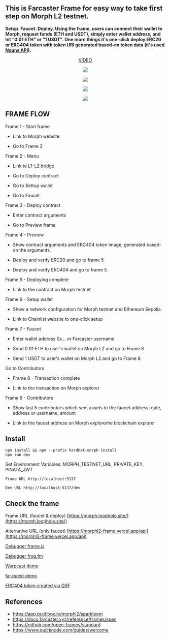 
## This is Farcaster Frame for easy way to take first step on Morph L2 testnet.

**Setup. Faucet. Deploy. Using the frame, users can connect their wallet to Morph, request funds (ETH and USDT), simply enter wallet address, and hit “0.01 ETH” or “1 USDT".  One more things it's one-click deploy ERC20 or ERC404 token with token URI generated based-on token data (it's used [Nouns API](https://nouns.wtf)).**

<p align="center">
 <a href="https://youtu.be/_Sne5BRniwU">VIDEO</a> 
</p>

<p align="center">
  <img src="https://i.postimg.cc/bJhrqZVw/banner.png">
</p>

<p align="center">
  <img src="https://i.postimg.cc/5yBmS1mt/fgd.png">
</p>


<p align="center">
  <img src="https://i.postimg.cc/yd8J8vcQ/jkl.png">
</p>


<p align="center">
  <img src="https://i.postimg.cc/pXSw6JQM/fgdvcd.png">
</p>


## FRAME FLOW

Frame 1 - Start frame

- Link to Morph website

- Go to Frame 2

Frame 2 - Menu

- Link to L1-L2 bridge

- Go to Deploy contract

- Go to Settup wallet

- Go to Faucet

Frame 3 - Deploy contract

- Enter contract arguments
  
- Go to Preview frame

Frame 4 - Preview

- Show contract arguments and ERC404 token image, generated based-on the arguments.

- Deploy and verify ERC20 and go to frame 5

- Deploy and verify ERC404 and go to frame 5

Frame 5 - Deploying complete

- Link to the contract on Morph testnet

Frame 6 - Setup wallet

- Show a network configuration for Morph testnet and Ethereum Sepolia

- Link to Chainlist website to one-click setup

Frame 7 - Faucet

- Enter wallet address 0x... or Farcaster username

- Send 0.01 ETH to user's wallet on Morph L2 and go to Frame 8

- Send 1 USDT to user's wallet on Morph L2 and go to Frame 8

Go to Contributors

- Frame 8 - Transaction complete

- Link to the transaction on Morph explorer

Frame 9 - Contributors

- Show last 5 contributors which sent assets to the faucet address: date, address or username, amount

- Link to the faucet address on Morph explorerhe blockchain explorer



## Install

```
npm install && npm --prefix hardhat-morph install
npm run dev
```

Set Environment Variables: MORPH_TESTNET_URL, PRIVATE_KEY, PINATA_JWT

`Frame URL http://localhost:5137`

`Dev URL http://localhost:5137/dev`


## Check the frame

Frame URL (faucet & deploy) [https://morph.loophole.site/](https://morph.loophole.site/)

Alternative URL (only faucet) [https://morphl2-frame.vercel.app/api](https://morphl2-frame.vercel.app/api)

[Debugger frame.js](https://debugger.framesjs.org/?url=https://morph.loophole.site/)

[Debugger frog.fm](https://morph.loophole.site/dev)

[Warpcast demo](https://warpcast.com/alekcangp/0xd11234a5)

[far.quest demo](https://far.quest/alekcangp/0xd11234a50b43266e947b58eec8e45dab72235358)

[ERC404 token created via QSF](https://explorer-testnet.morphl2.io/address/0xb3e126BD8DE276213527A55a12Cf935b08141ADd?tab=contact_code)






## References
- https://app.buidlbox.io/morphl2/sparkloom
-   https://docs.farcaster.xyz/reference/frames/spec
-   https://github.com/open-frames/standard
-   https://www.quicknode.com/guides/welcome

